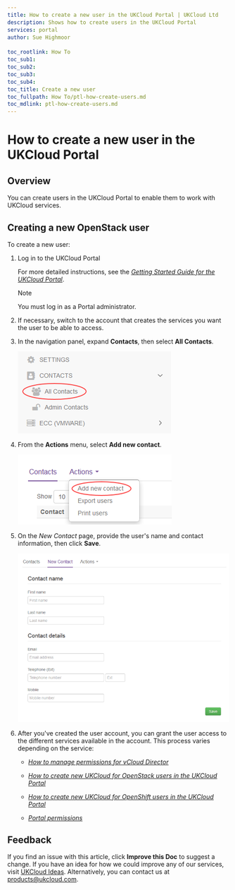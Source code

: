 ```yaml
---
title: How to create a new user in the UKCloud Portal | UKCloud Ltd
description: Shows how to create users in the UKCloud Portal
services: portal
author: Sue Highmoor

toc_rootlink: How To
toc_sub1: 
toc_sub2:
toc_sub3:
toc_sub4:
toc_title: Create a new user
toc_fullpath: How To/ptl-how-create-users.md
toc_mdlink: ptl-how-create-users.md
---
```


# How to create a new user in the UKCloud Portal

## Overview

You can create users in the UKCloud Portal to enable them to work with UKCloud services.

## Creating a new OpenStack user

To create a new user:

1. Log in to the UKCloud Portal

    For more detailed instructions, see the [*Getting Started Guide for the UKCloud Portal*](ptl-gs.md).

    > [!NOTE]
    > You must log in as a Portal administrator.

2. If necessary, switch to the account that creates the services you want the user to be able to access.

3. In the navigation panel, expand **Contacts**, then select **All Contacts**.

    ![All contacts menu option in the UKCloud Portal](images/ptl-mnu-all-contacts.png)

4. From the **Actions** menu, select **Add new contact**.

    ![Add new contact menu option](images/ptl-mnu-add-new-contact.png)

5. On the *New Contact* page, provide the user's name and contact information, then click **Save**.

    ![New Contact page](images/ptl-new-contact.png)

6. After you've created the user account, you can grant the user access to the different services available in the account. This process varies depending on the service:

    - [*How to manage permissions for vCloud Director*](../vmware/vmw-how-manage-vcd-permissions.md)

    - [*How to create new UKCloud for OpenStack users in the UKCloud Portal*](../openstack/ostack-how-create-users.md)

    - [*How to create new UKCloud for OpenShift users in the UKCloud Portal*](../openshift/oshift-how-create-users.md)

    - [*Portal permissions*](ptl-ref-overview-permissions.md)

## Feedback

If you find an issue with this article, click **Improve this Doc** to suggest a change. If you have an idea for how we could improve any of our services, visit [UKCloud Ideas](https://ideas.ukcloud.com). Alternatively, you can contact us at <products@ukcloud.com>.
